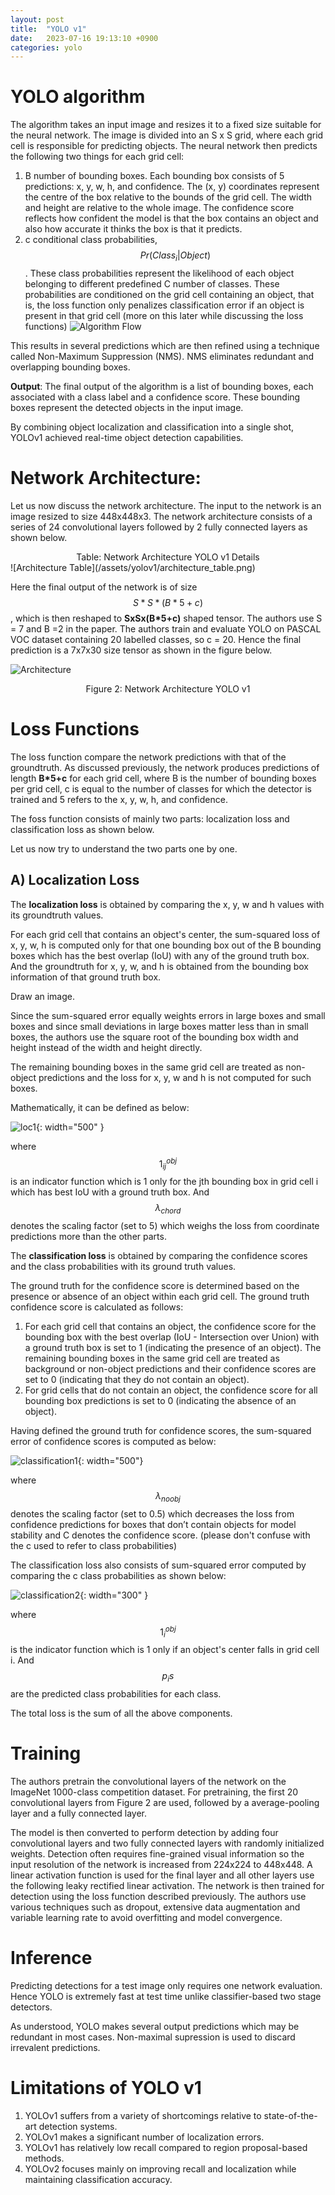 ```yaml
---
layout: post
title:  "YOLO v1"
date:   2023-07-16 19:13:10 +0900
categories: yolo
---
```



<script src="https://cdnjs.cloudflare.com/ajax/libs/mathjax/2.7.7/MathJax.js?config=TeX-AMS-MML_HTMLorMML"></script>


# YOLO algorithm
The algorithm takes an input image and resizes it to a fixed size suitable for the neural network. 
The image is divided into an S x S grid, where each grid cell is responsible for predicting objects.
The neural network then predicts the following two things for each grid cell:
1.	B number of bounding boxes. Each bounding box consists of 5 predictions: x, y, w, h, and confidence. The (x, y) coordinates represent the centre of the box relative to the bounds of the grid cell. The width and height are relative to the whole image. The confidence score reflects how confident the model is that the box contains an object and also how accurate it thinks the box is that it predicts.
2.	c conditional class probabilities, $$ Pr(Class_i|Object) $$. These class probabilities represent the likelihood of each object belonging to different predefined C number of classes. These probabilities are conditioned on the grid cell containing an object, that is, the loss function only penalizes classification error if an object is present in that grid cell (more on this later while discussing the loss functions)
![Algorithm Flow](/assets/yolov1/flow.png)

This results in several predictions which are then refined using a technique called Non-Maximum Suppression (NMS). NMS eliminates redundant and overlapping bounding boxes.

**Output**: The final output of the algorithm is a list of bounding boxes, each associated with a class label and a confidence score. These bounding boxes represent the detected objects in the input image.

By combining object localization and classification into a single shot, YOLOv1 achieved real-time object detection capabilities.


# Network Architecture:
Let us now discuss the network architecture. The input to the network is an image resized to size 448x448x3. The network architecture consists of a series of 24 convolutional layers followed by 2 fully connected layers as shown below.

<center> Table: Network Architecture YOLO v1 Details </center>
![Architecture Table](/assets/yolov1/architecture_table.png)

Here the final output of the network is of size $$ S*S*(B*5+c) $$, which is then reshaped to **SxSx(B*5+c)** shaped tensor. The authors use S = 7 and B =2 in the paper. The authors train and evaluate YOLO on PASCAL VOC dataset containing 20 labelled classes, so c = 20. Hence the final prediction is a 7x7x30 size tensor as shown in the figure below.

![Architecture](/assets/yolov1/architecture.png)
<center> Figure 2: Network Architecture YOLO v1 </center>


# Loss Functions
The loss function compare the network predictions with that of the groundtruth.
As discussed previously, the network produces predictions of length **B*5+c** for each grid cell, where B is the number of bounding boxes per grid cell, c is equal to the number of classes for which the detector is trained and 5 refers to the x, y, w, h, and confidence.

The foss function consists of mainly two parts: localization loss and classification loss as shown below. 

Let us now try to understand the two parts one by one.

## A) Localization Loss

The **localization loss** is obtained by comparing the x, y, w and h values with its groundtruth values.

For each grid cell that contains an object's center, the sum-squared loss of x, y, w, h is computed only for that one bounding box out of the B bounding boxes which has the best overlap (IoU) with any of the ground truth box. And the groundtruth for x, y, w, and h is obtained from the bounding box information of that ground truth box. 

Draw an image.

Since the sum-squared error equally weights errors in large boxes and small boxes and since small deviations in large boxes matter less than in small boxes, the authors use the square root of the bounding box width and height instead of the width and height directly.

The remaining bounding boxes in the same grid cell are treated as non-object predictions and the loss for x, y, w and h is not computed for such boxes. 

Mathematically, it can be defined as below:

![loc1](/assets/yolov1/loc_1.png){: width="500" }

where $$ 1^{obj}_{ij} $$ is an indicator function which is 1 only for the jth bounding box in grid cell i which has best IoU with a ground truth box. And $$ \lambda_{chord} $$ denotes the scaling factor (set to 5) which weighs the loss from coordinate predictions more than the other parts.

The **classification loss** is obtained by comparing the confidence scores and the class probabilities with its ground truth values.

The ground truth for the confidence score is determined based on the presence or absence of an object within each grid cell. The ground truth confidence score is calculated as follows:

1. For each grid cell that contains an object, the confidence score for the bounding box with the best overlap (IoU - Intersection over Union) with a ground truth box is set to 1 (indicating the presence of an object). The remaining bounding boxes in the same grid cell are treated as background or non-object predictions and their confidence scores are set to 0 (indicating that they do not contain an object).
2. For grid cells that do not contain an object, the confidence score for all bounding box predictions is set to 0 (indicating the absence of an object).

Having defined the ground truth for confidence scores, the sum-squared error of confidence scores is computed as below:

![classification1](/assets/yolov1/classification_1.png){: width="500"}

where $$ \lambda_{noobj} $$ denotes the scaling factor (set to 0.5) which decreases the loss from confidence predictions for boxes that don’t contain objects for model stability and C denotes the confidence score. (please don't confuse with the c used to refer to class probabilities)

The classification loss also consists of sum-squared error computed by comparing the c class probabilities as shown below:

![classification2](/assets/yolov1/classification_2.png){: width="300" }

where $$ 1^{obj}_{i} $$ is the indicator function which is 1 only if an object's center falls in grid cell i. And $$ p_{i}s $$ are the predicted class probabilities for each class.

The total loss is the sum of all the above components.


# Training
The authors pretrain the convolutional layers of the network on the ImageNet 1000-class competition dataset. For pretraining, the first 20 convolutional layers from Figure 2 are used, followed by a average-pooling layer and a fully connected layer. 

The model is then converted to perform detection by adding four convolutional layers and two fully connected layers with randomly initialized weights. Detection often requires fine-grained visual information so the input resolution of the network is increased from 224x224 to 448x448. A linear activation function is used for the final layer and all other layers use the following leaky rectified linear activation. The network is then trained for detection using the loss function described previously. The authors use various techniques such as dropout, extensive data augmentation and variable learning rate to avoid overfitting and model convergence.


# Inference
Predicting detections for a test image only requires one network evaluation. Hence YOLO is extremely fast at test time unlike classifier-based two stage detectors. 

As understood, YOLO makes several output predictions which may be redundant in most cases. Non-maximal supression is used to discard irrevalent predictions.

# Limitations of YOLO v1
1. YOLOv1 suffers from a variety of shortcomings relative to state-of-the-art detection systems. 
2. YOLOv1 makes a significant number of localization errors.
3. YOLOv1 has relatively low recall compared to region proposal-based methods. 
4. YOLOv2 focuses mainly on improving recall and localization while maintaining classification accuracy.
